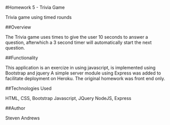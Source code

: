 #Homework 5 - Trivia Game

Trivia game using timed rounds

##Overview

The Trivia game uses times to give the user 10 seconds to answer a question, afterwhich a 3 second timer will automatically start the next question.

##Functionality

This application is an exercize in using javascript, is implemented using Bootstrap and jquery
A simple server module using Express was added to facilitate deployment on Heroku.  The original homework was front end only.

##Technologies Used

HTML, CSS, Bootstrap
Javascript, JQuery
NodeJS, Express

##Author

Steven Andrews
